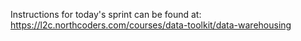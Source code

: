 Instructions for today's sprint can be found at: https://l2c.northcoders.com/courses/data-toolkit/data-warehousing
